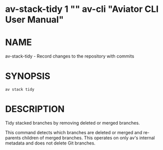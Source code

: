 # av-stack-tidy 1 "" av-cli "Aviator CLI User Manual"

# NAME

av-stack-tidy - Record changes to the repository with commits

# SYNOPSIS

`av stack tidy`

# DESCRIPTION

Tidy stacked branches by removing deleted or merged branches.

This command detects which branches are deleted or merged and re-parents
children of merged branches. This operates on only av's internal metadata and
does not delete Git branches.
